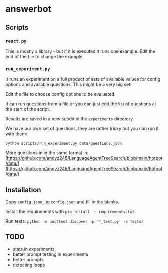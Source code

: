 # answerbot

## Scripts

### `react.py`
This is mostly a library - but if it is executed it runs one example.
Edit the end of the file to change the example.

### `run_experiment.py`
It runs an experiment on a full product of sets of available values for config options and available questions.
This might be a very big set!

Edit the file to choose config options to be evaluated.

It can run questions from a file or you can just edit the list of questions at the start of the script.

Results are saved in a new subdir in the `experiments` directory.

We have our own set of questions, they are rather tricky but you can run it with them:

`python scripts/run_experiment.py data/questions.json`

More questions in in the same format in:
[https://github.com/andyz245/LanguageAgentTreeSearch/blob/main/hotpot/data/](https://github.com/andyz245/LanguageAgentTreeSearch/blob/main/hotpot/data/)

## Installation

Copy `config.json_` to `config.json` and fill in the blanks.

Install the requirements with `pip install -r requirements.txt`

Run tests:
`python -m unittest discover -p '*_test.py' -s tests/`

## TODO
* stats in experiments
* better prompt testing in experiments
* better prompts
* detecting loops
